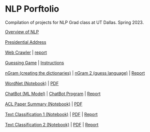 # NLP Porftolio
Compilation of projects for NLP Grad class at UT Dallas. Spring 2023.

[Overview of NLP](Overview_of_NLP.pdf)
<br />
<br />
[Presidential Address](component_one)
<br />
<br />
[Web Crawler](web_crawler/crawler.py) | [report](web_crawler/report.pdf)
<br />
<br />
[Guessing Game](guessing_game/guessing_game.py) | [Instructions](guessing_game/guessing_game_instructions.pdf)
<br />
<br />
[nGram (creating the dictionaries)](ngrams/ngrams.py) | [nGram 2 (guess language)](ngrams/ngrams_2.py) | [Report](ngrams/report.pdf)
<br />
<br />
[WordNet (Notebook)](wordnet/wordnet.ipynb) | [PDF](wordnet/wordnet.pdf)
<br />
<br />
[ChatBot (ML Model)](chatbot/model.ipynb) | [ChatBot Program](chatbot/chatbot.ipynb) | [Report](chatbot/report.pdf)
<br />
<br />
[ACL Paper Summary (Notebook)](wordnet/wordnet.ipynb) | [PDF](wordnet/wordnet.pdf)
<br />
<br />
[Text Classification 1 (Notebook)](wordnet/wordnet.ipynb) | [PDF](wordnet/wordnet.pdf) | [Report]()
<br />
<br />
[Text Classification 2 (Notebook)](wordnet/wordnet.ipynb) | [PDF](wordnet/wordnet.pdf) | [Report]()
<br />
<br />
